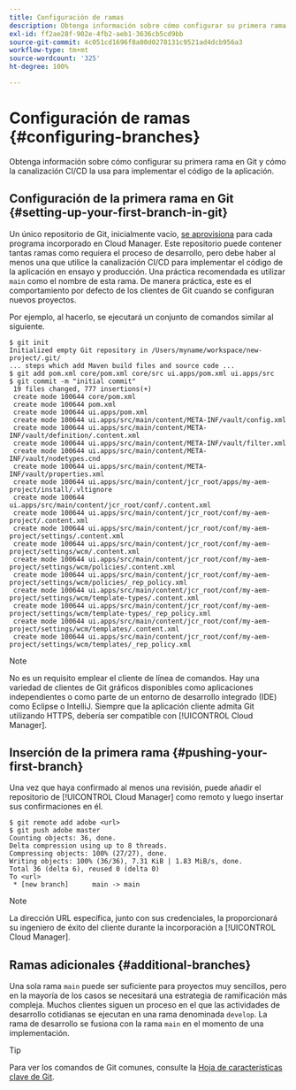 ```yaml
---
title: Configuración de ramas
description: Obtenga información sobre cómo configurar su primera rama en Git y cómo la canalización CI/CD la usa para implementar el código de la aplicación.
exl-id: ff2ae28f-902e-4fb2-aeb1-3636cb5cd9bb
source-git-commit: 4c051cd1696f8a00d0278131c9521ad4dcb956a3
workflow-type: tm+mt
source-wordcount: '325'
ht-degree: 100%

---
```



# Configuración de ramas {#configuring-branches}

Obtenga información sobre cómo configurar su primera rama en Git y cómo la canalización CI/CD la usa para implementar el código de la aplicación.

## Configuración de la primera rama en Git {#setting-up-your-first-branch-in-git}

Un único repositorio de Git, inicialmente vacío, [se aprovisiona](/help/requirements/environment-provisioning.md) para cada programa incorporado en Cloud Manager. Este repositorio puede contener tantas ramas como requiera el proceso de desarrollo, pero debe haber al menos una que utilice la canalización CI/CD para implementar el código de la aplicación en ensayo y producción. Una práctica recomendada es utilizar `main` como el nombre de esta rama. De manera práctica, este es el comportamiento por defecto de los clientes de Git cuando se configuran nuevos proyectos.

Por ejemplo, al hacerlo, se ejecutará un conjunto de comandos similar al siguiente.

```shell
$ git init
Initialized empty Git repository in /Users/myname/workspace/new-project/.git/
... steps which add Maven build files and source code ...
$ git add pom.xml core/pom.xml core/src ui.apps/pom.xml ui.apps/src
$ git commit -m "initial commit"
 19 files changed, 777 insertions(+)
 create mode 100644 core/pom.xml
 create mode 100644 pom.xml
 create mode 100644 ui.apps/pom.xml
 create mode 100644 ui.apps/src/main/content/META-INF/vault/config.xml
 create mode 100644 ui.apps/src/main/content/META-INF/vault/definition/.content.xml
 create mode 100644 ui.apps/src/main/content/META-INF/vault/filter.xml
 create mode 100644 ui.apps/src/main/content/META-INF/vault/nodetypes.cnd
 create mode 100644 ui.apps/src/main/content/META-INF/vault/properties.xml
 create mode 100644 ui.apps/src/main/content/jcr_root/apps/my-aem-project/install/.vltignore
 create mode 100644 ui.apps/src/main/content/jcr_root/conf/.content.xml
 create mode 100644 ui.apps/src/main/content/jcr_root/conf/my-aem-project/.content.xml
 create mode 100644 ui.apps/src/main/content/jcr_root/conf/my-aem-project/settings/.content.xml
 create mode 100644 ui.apps/src/main/content/jcr_root/conf/my-aem-project/settings/wcm/.content.xml
 create mode 100644 ui.apps/src/main/content/jcr_root/conf/my-aem-project/settings/wcm/policies/.content.xml
 create mode 100644 ui.apps/src/main/content/jcr_root/conf/my-aem-project/settings/wcm/policies/_rep_policy.xml
 create mode 100644 ui.apps/src/main/content/jcr_root/conf/my-aem-project/settings/wcm/template-types/.content.xml
 create mode 100644 ui.apps/src/main/content/jcr_root/conf/my-aem-project/settings/wcm/template-types/_rep_policy.xml
 create mode 100644 ui.apps/src/main/content/jcr_root/conf/my-aem-project/settings/wcm/templates/.content.xml
 create mode 100644 ui.apps/src/main/content/jcr_root/conf/my-aem-project/settings/wcm/templates/_rep_policy.xml
```

>[!NOTE]
>
>No es un requisito emplear el cliente de línea de comandos. Hay una variedad de clientes de Git gráficos disponibles como aplicaciones independientes o como parte de un entorno de desarrollo integrado (IDE) como Eclipse o IntelliJ. Siempre que la aplicación cliente admita Git utilizando HTTPS, debería ser compatible con [!UICONTROL Cloud Manager].

## Inserción de la primera rama {#pushing-your-first-branch}

Una vez que haya confirmado al menos una revisión, puede añadir el repositorio de [!UICONTROL Cloud Manager] como remoto y luego insertar sus confirmaciones en él.

```shell
$ git remote add adobe <url>
$ git push adobe master
Counting objects: 36, done.
Delta compression using up to 8 threads.
Compressing objects: 100% (27/27), done.
Writing objects: 100% (36/36), 7.31 KiB | 1.83 MiB/s, done.
Total 36 (delta 6), reused 0 (delta 0)
To <url>
 * [new branch]      main -> main
```

>[!NOTE]
>
>La dirección URL específica, junto con sus credenciales, la proporcionará su ingeniero de éxito del cliente durante la incorporación a [!UICONTROL Cloud Manager].

## Ramas adicionales {#additional-branches}

Una sola rama `main` puede ser suficiente para proyectos muy sencillos, pero en la mayoría de los casos se necesitará una estrategia de ramificación más compleja. Muchos clientes siguen un proceso en el que las actividades de desarrollo cotidianas se ejecutan en una rama denominada `develop`. La rama de desarrollo se fusiona con la rama `main` en el momento de una implementación.

>[!TIP]
>
>Para ver los comandos de Git comunes, consulte la [Hoja de características clave de Git](https://github.github.com/training-kit/downloads/github-git-cheat-sheet).
